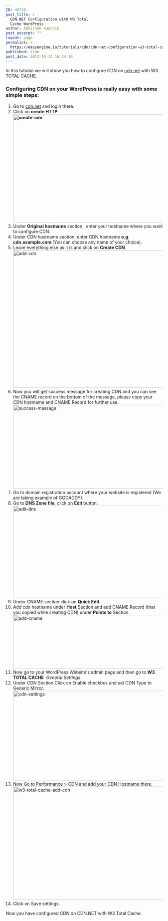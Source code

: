 ```yaml
---
ID: 48720
post_title: >
  CDN.NET Configuration with W3 Total
  Cache WordPress
author: Abhishek Kaushik
post_excerpt: ""
layout: page
permalink: >
  https://easyengine.io/tutorials/cdn/cdn-net-configuration-w3-total-cache-wordpress/
published: true
post_date: 2013-10-15 16:34:16
---
```

In this tutorial we will show you how to configure CDN on <a href="http://www.cdn.net/">cdn.net</a> with W3 TOTAL CACHE.
<h3>Configuring CDN on your WordPress is really easy with some simple steps:</h3>
<ol>
	<li>Go to <a href="http://www.cdn.net/" target="_blank">cdn.net</a> and login there.</li>
	<li>Click on <strong>create HTTP.<a href="https://easyengine.io/wp-content/uploads/2013/10/create-cdn3.png"><img style="padding-top: 0px; padding-left: 0px; padding-right: 0px; border-width: 0px;" title="create-cdn" alt="create-cdn" src="https://easyengine.io/wp-content/uploads/2013/10/create-cdn_thumb3.png" width="640" height="346" border="0" /></a></strong></li>
	<li>Under <strong>Original hostname</strong> section,  enter your hostname where you want to configure CDN.</li>
	<li>Under CDN hostname section, enter CDN hostname <strong>e.g. cdn.example.com </strong>(You can choose any name of your choice).</li>
	<li>Leave everything else as it is and click on <strong>Create CDN</strong>.<a href="https://easyengine.io/wp-content/uploads/2013/10/add-cdn3.png"><img style="padding-top: 0px; padding-left: 0px; padding-right: 0px; border-width: 0px;" title="add-cdn" alt="add-cdn" src="https://easyengine.io/wp-content/uploads/2013/10/add-cdn_thumb3.png" width="639" height="440" border="0" /></a></li>
	<li>Now you will get success message for creating CDN and you can see the CNAME record on the bottom of the message, please copy your CDN hostname and CNAME Record for further use.<a href="https://easyengine.io/wp-content/uploads/2013/10/success-massage3.png"><img style="padding-top: 0px; padding-left: 0px; padding-right: 0px; border-width: 0px;" title="success-massage" alt="success-massage" src="https://easyengine.io/wp-content/uploads/2013/10/success-massage_thumb3.png" width="640" height="268" border="0" /></a></li>
	<li>Go to domain registration account where your website is registered (We are taking example of GODADDY).</li>
	<li>Go to <strong>DNS Zone file</strong>, click on <strong>Edit </strong>button.<a href="https://easyengine.io/wp-content/uploads/2013/10/edit-dns5.png"><img style="padding-top: 0px; padding-left: 0px; padding-right: 0px; border: 0px;" title="edit-dns" alt="edit-dns" src="https://easyengine.io/wp-content/uploads/2013/10/edit-dns_thumb5.png" width="640" height="295" border="0" /></a></li>
	<li>Under CNAME section click on <strong>Quick Edit.</strong></li>
	<li>Add cdn hostname under <strong>Host</strong> Section and add CNAME Record (that you copied while creating CDN) under <strong>Points to</strong> Section.<a href="https://easyengine.io/wp-content/uploads/2013/10/add-cname4.png"><img style="padding-top: 0px; padding-left: 0px; padding-right: 0px; border: 0px;" title="add-cname" alt="add-cname" src="https://easyengine.io/wp-content/uploads/2013/10/add-cname_thumb4.png" width="640" height="171" border="0" /></a></li>
	<li>Now go to your WordPress Website's admin page and then go to <strong>W3 TOTAL CACHE</strong>  <em>General Settings</em>.</li>
	<li>Under CDN Section Click on Enable checkbox and set CDN Type to Generic Mirror.<a href="https://easyengine.io/wp-content/uploads/2013/10/cdn-settings1.png"><img style="padding-top: 0px; padding-left: 0px; padding-right: 0px; border-width: 0px;" title="cdn-settings" alt="cdn-settings" src="https://easyengine.io/wp-content/uploads/2013/10/cdn-settings_thumb1.png" width="640" height="286" border="0" /></a></li>
	<li>Now Go to Performance &gt; CDN and add your CDN Hostname there.<a href="https://easyengine.io/wp-content/uploads/2013/10/w3-total-cache-add-cdn.png"><img style="padding-top: 0px; padding-left: 0px; padding-right: 0px; border: 0px;" title="w3-total-cache-add-cdn" alt="w3-total-cache-add-cdn" src="https://easyengine.io/wp-content/uploads/2013/10/w3-total-cache-add-cdn_thumb.png" width="640" height="362" border="0" /></a></li>
	<li>Click on Save settings.</li>
</ol>
Now you have configured CDN on CDN.NET with W3 Total Cache.